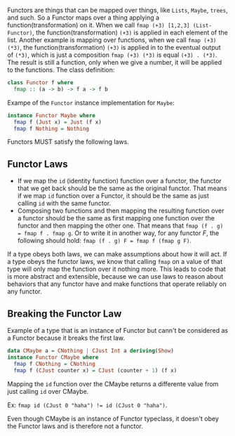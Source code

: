 Functors are things that can be mapped over things, like `Lists`, `Maybe`, `trees`, and such. So a Functor maps over a thing applying a function(transformation) on it. When we call `fmap (+3) [1,2,3] (List-Functor)`, the function(transformation) `(+3)` is applied in each element of the list. Another example is mapping over functions, when we call `fmap (+3) (*3)`, the function(transformation) `(+3)` is applied in to the eventual output of `(*3)`, which is just a composition `fmap (+3) (*3)` is equal `(+3) . (*3)`. The result is still a function, only when we give a number, it will be applied to the functions. The class definition:

```haskell
class Functor f where
  fmap :: (a -> b) -> f a -> f b
```


Exampe of the `Functor` instance implementation for `Maybe`:

```haskell
instance Functor Maybe where
  fmap f (Just x) = Just (f x)
  fmap f Nothing = Nothing
```

Functors MUST satisfy the following laws.

## Functor Laws
 - If we map the `id` (identity function) function over a functor, the functor that we get back should be the same as the original functor. That means if we map `id` function over a Functor, it should be the same as just calling `id` with the same functor.
 - Composing two functions and then mapping the resulting function over a functor should be the same as first mapping one function over the functor and then mapping the other one. That means that `fmap (f . g) = fmap f . fmap g`. Or to write it in another way, for any functor *F*, the following should hold: `fmap (f . g) F = fmap f (fmap g F)`.

If a type obeys both laws, we can make assumptions about how it will act. If a type obeys the functor laws, we know that calling `fmap` on a value of that type will only map the function over it nothing more. This leads to code that is more abstract and extensible, because we can use laws to reason about behaviors that any functor have and make functions that operate reliably on any functor. 

## Breaking the Functor Law

Example of a type that is an instance of Functor but cann't be considered as a Functor because it breaks the first law.

```haskell
data CMaybe a = CNothing | CJust Int a deriving(Show)
instance Functor CMaybe where
  fmap f CNothing = CNothing
  fmap f (CJust counter x) = CJust (counter + 1) (f x)
```

Mapping the `id` function over the CMaybe returns a differente value from just calling `id`  over CMaybe. 

Ex: `fmap id (CJust 0 "haha") != id (CJust 0 "haha")`. 

Even though CMaybe is an instance of Functor typeclass, it doesn't obey the Functor laws and is therefore not a functor.


